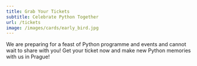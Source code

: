```yaml
---
title: Grab Your Tickets
subtitle: Celebrate Python Together
url: /tickets
image: /images/cards/early_bird.jpg
---
```

We are preparing for a feast of Python programme and events and cannot wait to share with you! Get your ticket now and make new Python memories with us in Prague!  
